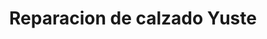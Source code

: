 ---
title: "Reparacion de calzado Yuste"
url: /las-rozas-de-madrid/reparacion-de-calzado-yuste/
shop: Schuhe
---